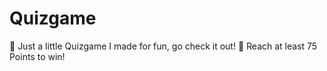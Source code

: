 # Quizgame
🎲 Just a little Quizgame I made for fun, go check it out!
👑 Reach at least 75 Points to win!

